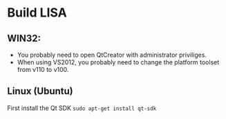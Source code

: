 # Build LISA

## WIN32:

- You probably need to open QtCreator with administrator priviliges.
- When using VS2012, you probably need to change the platform toolset from v110 to v100.

## Linux (Ubuntu)

First install the Qt SDK 
`sudo apt-get install qt-sdk`
